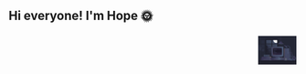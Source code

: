<h2 align="left">Hi everyone! I'm Hope 🌞</h2>

###

<img align="right" height="50vw" src="https://raw.githubusercontent.com/DamianSuess/DamianSuess/master/images/NightCoding.gif"  />

###
